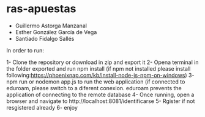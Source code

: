 # ras-apuestas

 - Guillermo Astorga Manzanal
 - Esther González García de Vega
 - Santiado Fidalgo Sallés

In order to run:

1- Clone the repository or download in zip and export it
2- Opena terminal in the folder exported and run npm install (if npm not installed please install following:https://phoenixnap.com/kb/install-node-js-npm-on-windows)
3- npm run or nodemon app.js to run the web application
(if connected to eduroam, please switch to a diferent conexion. eduroam prevents the application of connecting to the remote database
4- Once running, open a browser and navigate to http://localhost:8081/identificarse
5- Rgister if not resgistered already
6- enjoy
